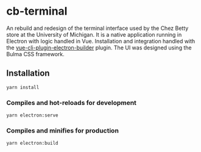 # cb-terminal
An rebuild and redesign of the terminal interface used by the Chez Betty store 
at the University of Michigan. It is a native application running in Electron 
with logic handled in Vue. Installation and integration handled with the 
[vue-cli-plugin-electron-builder](https://github.com/nklayman/vue-cli-plugin-electron-builder) 
plugin. The UI was designed using the Bulma CSS framework.

## Installation
```
yarn install
```

### Compiles and hot-reloads for development
```
yarn electron:serve
```

### Compiles and minifies for production
```
yarn electron:build
```

